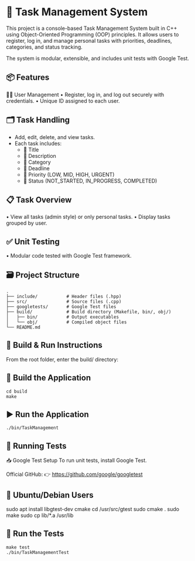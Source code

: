 # 📝 Task Management System
This project is a console-based Task Management System built in C++ using Object-Oriented Programming (OOP) principles. It allows users to register, log in, and manage personal tasks with priorities, deadlines, categories, and status tracking.

The system is modular, extensible, and includes unit tests with Google Test.

## 📦 Features
🧑‍💼 User Management
• Register, log in, and log out securely with credentials.
• Unique ID assigned to each user.

## 🗂️ Task Handling
- Add, edit, delete, and view tasks.
- Each task includes:
  - 🔹 Title  
  - 🔹 Description  
  - 🔹 Category  
  - 🔹 Deadline  
  - 🔹 Priority (LOW, MID, HIGH, URGENT)  
  - 🔹 Status (NOT_STARTED, IN_PROGRESS, COMPLETED)

## 📋 Task Overview
• View all tasks (admin style) or only personal tasks.
• Display tasks grouped by user.

## ✅ Unit Testing
• Modular code tested with Google Test framework.

## 🗃️ Project Structure
```
.
├── include/           # Header files (.hpp)
├── src/               # Source files (.cpp)
├── googletests/       # Google Test files
├── build/             # Build directory (Makefile, bin/, obj/)
│   ├── bin/           # Output executables
│   └── obj/           # Compiled object files
└── README.md
```

## 🔧 Build & Run Instructions
From the root folder, enter the build/ directory:

## 🔨 Build the Application
```
cd build
make
```
## ▶️ Run the Application
```
./bin/TaskManagement
```

## 🧪 Running Tests
📥 Google Test Setup
To run unit tests, install Google Test.

Official GitHub:
👉 https://github.com/google/googletest

## 🔧 Ubuntu/Debian Users
sudo apt install libgtest-dev cmake
cd /usr/src/gtest
sudo cmake .
sudo make
sudo cp lib/*.a /usr/lib

## 🧪 Run the Tests
```
make test
./bin/TaskManagementTest
```
